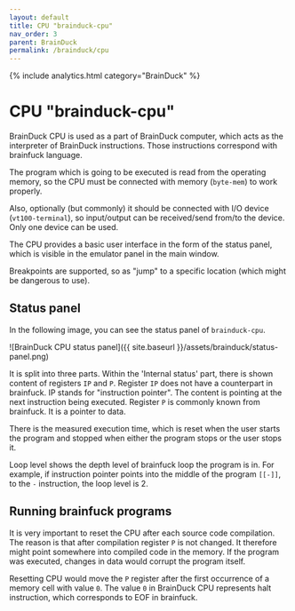 ```yaml
---
layout: default
title: CPU "brainduck-cpu"
nav_order: 3
parent: BrainDuck
permalink: /brainduck/cpu
---
```


{% include analytics.html category="BrainDuck" %}

# CPU "brainduck-cpu"

BrainDuck CPU is used as a part of BrainDuck computer, which acts as the interpreter of BrainDuck instructions. Those
instructions correspond with brainfuck language.

The program which is going to be executed is read from the operating memory, so the CPU must be connected with
memory (`byte-mem`) to work properly.

Also, optionally (but commonly) it should be connected with I/O device (`vt100-terminal`), so input/output can be
received/send from/to the device. Only one device can be used.

The CPU provides a basic user interface in the form of the status panel, which is visible in the emulator panel in the
main window.

Breakpoints are supported, so as "jump" to a specific location (which might be dangerous to use).

## Status panel

In the following image, you can see the status panel of `brainduck-cpu`.

![BrainDuck CPU status panel]({{ site.baseurl }}/assets/brainduck/status-panel.png)

It is split into three parts. Within the 'Internal status' part, there is shown content of registers `IP` and `P`.
Register `IP` does not have a counterpart in brainfuck. IP stands for "instruction pointer". The content is pointing at
the next instruction being executed. Register `P` is commonly known from brainfuck. It is a pointer to data.

There is the measured execution time, which is reset when the user starts the program and stopped when either the
program stops or the user stops it.

Loop level shows the depth level of brainfuck loop the program is in. For example, if instruction pointer points into
the middle of the program `[[-]]`, to the `-` instruction, the loop level is 2.

## Running brainfuck programs

It is very important to reset the CPU after each source code compilation. The reason is that after compilation
register `P` is not changed. It therefore might point somewhere into compiled code in the memory. If the program was
executed, changes in data would corrupt the program itself.

Resetting CPU would move the `P` register after the first occurrence of a memory cell with value `0`. The value `0` in
BrainDuck CPU represents halt instruction, which corresponds to EOF in brainfuck.
